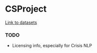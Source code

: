 # CSProject
[Link to datasets](https://drive.google.com/drive/folders/1Gmm5frRwloIV6Ur5yoCPjKRJ31UnQ1RY?usp=sharing)

### TODO
- Licensing info, especially for Crisis NLP 
